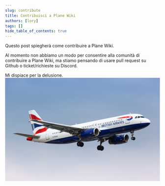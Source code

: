 ```yaml
---
slug: contribute
title: Contribuisci a Plane Wiki
authors: [lory]
tags: []
hide_table_of_contents: true
---
```


Questo post spiegherà come contribuire a Plane Wiki.

<!-- truncate -->

Al momento non abbiamo un modo per consentire alla comunità di contribuire a Plane Wiki, ma stiamo pensando di usare pull request su Github o ticket/richieste su Discord.

Mi dispiace per la delusione.
![pic4](/img/landing/pic5.jpg)